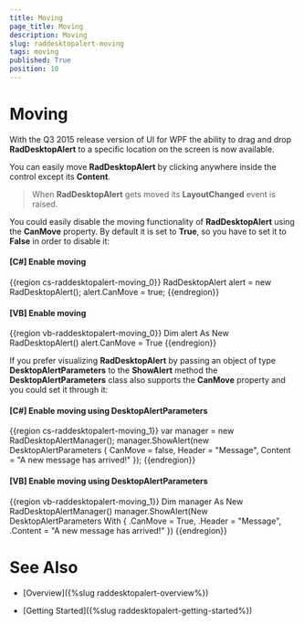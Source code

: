 ```yaml
---
title: Moving
page_title: Moving
description: Moving
slug: raddesktopalert-moving
tags: moving
published: True
position: 10
---
```


# Moving

With the Q3 2015 release version of UI for WPF the ability to drag and drop __RadDesktopAlert__ to a specific location on the screen is now available.

You can easily move __RadDesktopAlert__ by clicking anywhere inside the control except its __Content__.

>When __RadDesktopAlert__ gets moved its __LayoutChanged__ event is raised.

You could easily disable the moving functionality of __RadDesktopAlert__ using the __CanMove__ property. By default it is set to __True__, so you have to set it to __False__ in order to disable it:

#### __[C#]  Enable moving__

{{region cs-raddesktopalert-moving_0}}
	RadDesktopAlert alert = new RadDesktopAlert();
	alert.CanMove = true;
{{endregion}}

#### __[VB]  Enable moving__

{{region vb-raddesktopalert-moving_0}}
	Dim alert As New RadDesktopAlert()
	alert.CanMove = True
{{endregion}}

If you prefer visualizing __RadDesktopAlert__ by passing an object of type __DesktopAlertParameters__ to the __ShowAlert__ method the __DesktopAlertParameters__ class also supports the __CanMove__ property and you could set it through it:

#### __[C#]  Enable moving using DesktopAlertParameters__

{{region cs-raddesktopalert-moving_1}}
	var manager = new RadDesktopAlertManager();
	manager.ShowAlert(new DesktopAlertParameters
	{
	    CanMove = false,
	    Header = "Message",
	    Content = "A new message has arrived!"
	});
{{endregion}}

#### __[VB]  Enable moving using DesktopAlertParameters__

{{region vb-raddesktopalert-moving_1}}
	Dim manager As New RadDesktopAlertManager()
	manager.ShowAlert(New DesktopAlertParameters With
	{
	    .CanMove = True,
	    .Header = "Message",
	    .Content = "A new message has arrived!"
	})
{{endregion}}

# See Also

 * [Overview]({%slug raddesktopalert-overview%})

 * [Getting Started]({%slug raddesktopalert-getting-started%})